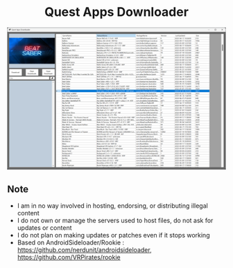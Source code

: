 
<h1 align="center">
  Quest Apps Downloader
</h1>

![Alt text](screenshot.png)

## Note

- I am in no way involved in hosting, endorsing, or distributing illegal content
- I do not own or manage the servers used to host files, do not ask for updates or content
- I do not plan on making updates or patches even if it stops working
- Based on AndroidSideloader/Rookie : https://github.com/nerdunit/androidsideloader, https://github.com/VRPirates/rookie